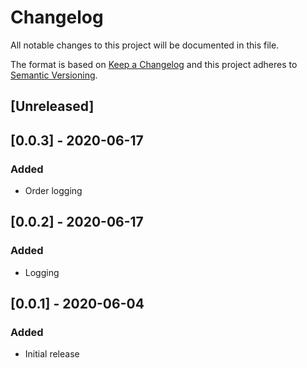 # Changelog

All notable changes to this project will be documented in this file.

The format is based on [Keep a Changelog](http://keepachangelog.com/en/1.0.0/)
and this project adheres to [Semantic Versioning](http://semver.org/spec/v2.0.0.html).

## [Unreleased]

## [0.0.3] - 2020-06-17

### Added

- Order logging

## [0.0.2] - 2020-06-17

### Added

- Logging

## [0.0.1] - 2020-06-04

### Added

- Initial release

